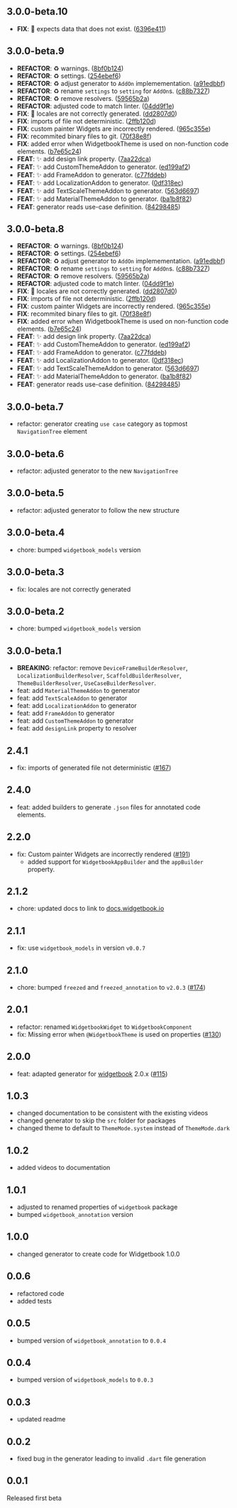 ## 3.0.0-beta.10

 - **FIX**: :bug: expects data that does not exist. ([6396e411](https://github.com/widgetbook/widgetbook/commit/6396e41129c586fdbcde5ce6dabb0f1a8fbfbe9e))

## 3.0.0-beta.9

 - **REFACTOR**: :recycle: warnings. ([8bf0b124](https://github.com/widgetbook/widgetbook/commit/8bf0b12447bf05ac35879000d5ff64ce27244290))
 - **REFACTOR**: :recycle: settings. ([254ebef6](https://github.com/widgetbook/widgetbook/commit/254ebef6fe38b2d8f3fc847366f4725ab9292ccb))
 - **REFACTOR**: :recycle: adjust generator to `AddOn` implemementation. ([a91edbbf](https://github.com/widgetbook/widgetbook/commit/a91edbbf91500329bda9eb3882861b84527b9c4a))
 - **REFACTOR**: :recycle: rename `settings` to `setting` for `AddOn`s. ([c88b7327](https://github.com/widgetbook/widgetbook/commit/c88b7327ace63cb2d2fd4b4dc8f699611f6a4998))
 - **REFACTOR**: :recycle: remove resolvers. ([59565b2a](https://github.com/widgetbook/widgetbook/commit/59565b2a2b49803dff8f3d5824c39c35a68eeeac))
 - **REFACTOR**: adjusted code to match linter. ([04dd9f1e](https://github.com/widgetbook/widgetbook/commit/04dd9f1e6678e9d9531cb70c777281c4d050aa61))
 - **FIX**: :bug: locales are not correctly generated. ([dd2807d0](https://github.com/widgetbook/widgetbook/commit/dd2807d0f34f1c4dc0d084e5e07d08d8c8c1f95c))
 - **FIX**: imports of file not deterministic. ([2ffb120d](https://github.com/widgetbook/widgetbook/commit/2ffb120ddbb269d7a63494acfeb6adb009a1f6d3))
 - **FIX**: custom painter Widgets are incorrectly rendered. ([965c355e](https://github.com/widgetbook/widgetbook/commit/965c355e03cd7e9c9d62c473f1d29a006c07626e))
 - **FIX**: recommited binary files to git. ([70f38e8f](https://github.com/widgetbook/widgetbook/commit/70f38e8f2427dfd55c6573f357099eb41dbdee63))
 - **FIX**: added error when WidgetbookTheme is used on non-function code elements. ([b7e65c24](https://github.com/widgetbook/widgetbook/commit/b7e65c24a7f61ebe0e7e5f498c9c64de8bfea45b))
 - **FEAT**: :sparkles: add design link property. ([7aa22dca](https://github.com/widgetbook/widgetbook/commit/7aa22dcab851ab0ca42a1902b8e6c08c2caae195))
 - **FEAT**: :sparkles: add CustomThemeAddon to generator. ([ed199af2](https://github.com/widgetbook/widgetbook/commit/ed199af20c0644cce762dc2d002b1e9b6e2f0a89))
 - **FEAT**: :sparkles: add FrameAddon to generator. ([c77fddeb](https://github.com/widgetbook/widgetbook/commit/c77fddeb09567cea874185ed6ffed0f5e408d0c2))
 - **FEAT**: :sparkles: add LocalizationAddon to generator. ([0df318ec](https://github.com/widgetbook/widgetbook/commit/0df318ecae3e8737aabc7c94a70011d162fade33))
 - **FEAT**: :sparkles: add TextScaleThemeAddon to generator. ([563d6697](https://github.com/widgetbook/widgetbook/commit/563d6697cc5e354e6adc3a72a3b7d6b905f67ac0))
 - **FEAT**: :sparkles: add MaterialThemeAddon to generator. ([ba1b8f82](https://github.com/widgetbook/widgetbook/commit/ba1b8f82ec7ed86fd4fcc9a6181c4ab9a82b9a4e))
 - **FEAT**: generator reads use-case definition. ([84298485](https://github.com/widgetbook/widgetbook/commit/84298485ce2d9ec35fec68188dc91a52e5ab7764))

## 3.0.0-beta.8

 - **REFACTOR**: :recycle: warnings. ([8bf0b124](https://github.com/widgetbook/widgetbook/commit/8bf0b12447bf05ac35879000d5ff64ce27244290))
 - **REFACTOR**: :recycle: settings. ([254ebef6](https://github.com/widgetbook/widgetbook/commit/254ebef6fe38b2d8f3fc847366f4725ab9292ccb))
 - **REFACTOR**: :recycle: adjust generator to `AddOn` implemementation. ([a91edbbf](https://github.com/widgetbook/widgetbook/commit/a91edbbf91500329bda9eb3882861b84527b9c4a))
 - **REFACTOR**: :recycle: rename `settings` to `setting` for `AddOn`s. ([c88b7327](https://github.com/widgetbook/widgetbook/commit/c88b7327ace63cb2d2fd4b4dc8f699611f6a4998))
 - **REFACTOR**: :recycle: remove resolvers. ([59565b2a](https://github.com/widgetbook/widgetbook/commit/59565b2a2b49803dff8f3d5824c39c35a68eeeac))
 - **REFACTOR**: adjusted code to match linter. ([04dd9f1e](https://github.com/widgetbook/widgetbook/commit/04dd9f1e6678e9d9531cb70c777281c4d050aa61))
 - **FIX**: :bug: locales are not correctly generated. ([dd2807d0](https://github.com/widgetbook/widgetbook/commit/dd2807d0f34f1c4dc0d084e5e07d08d8c8c1f95c))
 - **FIX**: imports of file not deterministic. ([2ffb120d](https://github.com/widgetbook/widgetbook/commit/2ffb120ddbb269d7a63494acfeb6adb009a1f6d3))
 - **FIX**: custom painter Widgets are incorrectly rendered. ([965c355e](https://github.com/widgetbook/widgetbook/commit/965c355e03cd7e9c9d62c473f1d29a006c07626e))
 - **FIX**: recommited binary files to git. ([70f38e8f](https://github.com/widgetbook/widgetbook/commit/70f38e8f2427dfd55c6573f357099eb41dbdee63))
 - **FIX**: added error when WidgetbookTheme is used on non-function code elements. ([b7e65c24](https://github.com/widgetbook/widgetbook/commit/b7e65c24a7f61ebe0e7e5f498c9c64de8bfea45b))
 - **FEAT**: :sparkles: add design link property. ([7aa22dca](https://github.com/widgetbook/widgetbook/commit/7aa22dcab851ab0ca42a1902b8e6c08c2caae195))
 - **FEAT**: :sparkles: add CustomThemeAddon to generator. ([ed199af2](https://github.com/widgetbook/widgetbook/commit/ed199af20c0644cce762dc2d002b1e9b6e2f0a89))
 - **FEAT**: :sparkles: add FrameAddon to generator. ([c77fddeb](https://github.com/widgetbook/widgetbook/commit/c77fddeb09567cea874185ed6ffed0f5e408d0c2))
 - **FEAT**: :sparkles: add LocalizationAddon to generator. ([0df318ec](https://github.com/widgetbook/widgetbook/commit/0df318ecae3e8737aabc7c94a70011d162fade33))
 - **FEAT**: :sparkles: add TextScaleThemeAddon to generator. ([563d6697](https://github.com/widgetbook/widgetbook/commit/563d6697cc5e354e6adc3a72a3b7d6b905f67ac0))
 - **FEAT**: :sparkles: add MaterialThemeAddon to generator. ([ba1b8f82](https://github.com/widgetbook/widgetbook/commit/ba1b8f82ec7ed86fd4fcc9a6181c4ab9a82b9a4e))
 - **FEAT**: generator reads use-case definition. ([84298485](https://github.com/widgetbook/widgetbook/commit/84298485ce2d9ec35fec68188dc91a52e5ab7764))

## 3.0.0-beta.7

- refactor: generator creating `use case` category as topmost `NavigationTree` element

## 3.0.0-beta.6

- refactor: adjusted generator to the new `NavigationTree`

## 3.0.0-beta.5

- refactor: adjusted generator to follow the new structure

## 3.0.0-beta.4

- chore: bumped `widgetbook_models` version

## 3.0.0-beta.3

- fix: locales are not correctly generated 

## 3.0.0-beta.2

- chore: bumped `widgetbook_models` version

## 3.0.0-beta.1

- **BREAKING**: refactor: remove `DeviceFrameBuilderResolver`, `LocalizationBuilderResolver`, `ScaffoldBuilderResolver`, `ThemeBuilderResolver`, `UseCaseBuilderResolver`.
- feat: add `MaterialThemeAddon` to generator
- feat: add `TextScaleAddon` to generator
- feat: add `LocalizationAddon` to generator
- feat: add `FrameAddon` to generator
- feat: add `CustomThemeAddon` to generator
- feat: add `designLink` property to resolver


## 2.4.1

- fix: imports of generated file not deterministic ([#167](https://github.com/widgetbook/widgetbook/issues/167))

## 2.4.0

- feat: added builders to generate `.json` files for annotated code elements.

## 2.2.0

- fix: Custom painter Widgets are incorrectly rendered ([#191](https://github.com/widgetbook/widgetbook/issues/191))
    - added support for `WidgetbookAppBuilder` and the `appBuilder` property.

## 2.1.2

- chore: updated docs to link to [docs.widgetbook.io](https://docs.widgetbook.io)

## 2.1.1

- fix: use `widgetbook_models` in version `v0.0.7`

## 2.1.0

- chore: bumped `freezed` and `freezed_annotation` to `v2.0.3` ([#174](https://github.com/widgetbook/widgetbook/issues/174))

## 2.0.1

- refactor: renamed `WidgetbookWidget` to `WidgetbookComponent`
- fix: Missing error when `@WidgetbookTheme` is used on properties ([#130](https://github.com/widgetbook/widgetbook/issues/130))

## 2.0.0

- feat: adapted generator for [widgetbook](https://pub.dev/packages/widgetbook) 2.0.x ([#115](https://github.com/widgetbook/widgetbook/issues/115))

## 1.0.3

- changed documentation to be consistent with the existing videos
- changed generator to skip the `src` folder for packages
- changed theme to default to `ThemeMode.system` instead of `ThemeMode.dark`

## 1.0.2

- added videos to documentation

## 1.0.1

- adjusted to renamed properties of `widgetbook` package
- bumped `widgetbook_annotation` version

## 1.0.0

- changed generator to create code for Widgetbook 1.0.0

## 0.0.6

- refactored code
- added tests

## 0.0.5

- bumped version of `widgetbook_annotation` to `0.0.4`

## 0.0.4

- bumped version of `widgetbook_models` to `0.0.3`

## 0.0.3

- updated readme

## 0.0.2 

- fixed bug in the generator leading to invalid `.dart` file generation

## 0.0.1

Released first beta
